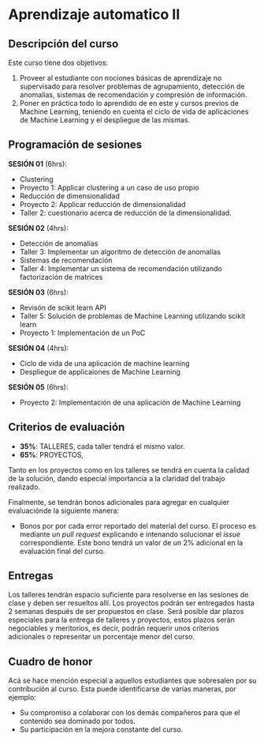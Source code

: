 # Aprendizaje automatico II

## Descripción del curso

Este curso tiene dos objetivos:

1. Proveer al estudiante con nociones básicas de aprendizaje no supervisado para resolver problemas de agrupamiento, detección de anomalías, sistemas de recomendación y compresión de información.
2. Poner en práctica todo lo aprendido de en este y cursos previos de Machine Learning, teniendo en cuenta el ciclo de vida de aplicaciones de Machine Learning y el despliegue de las mismas.

## Programación de sesiones

**SESIÓN 01** (6hrs):
  - Clustering
  - Proyecto 1: Applicar clustering a un caso de uso propio
  - Reducción de dimensionalidad
  - Proyecto 2: Applicar reducción de dimensionalidad
  - Taller 2: cuestionario acerca de reducción de la dimensionalidad.
  
**SESIÓN 02** (4hrs):
  - Detección de anomalías
  - Taller 3: Implementar un algoritmo de detección de anomalías
  - Sistemas de recomendación
  - Taller 4: Implementar un sistema de recomendación utilizando factorización de matrices

**SESIÓN 03** (6hrs):
  - Revisón de scikit learn API
  - Taller 5: Solución de problemas de Machine Learning utilizando scikit learn
  - Proyecto 1: Implementación de un PoC
  
**SESIÓN 04** (4hrs):
  - Ciclo de vida de una aplicación de machine learning
  - Despliegue de applicaiones de Machine Learning
  
**SESIÓN 05** (6hrs):
  - Proyecto 2: Implementación de una aplicación de Machine Learning

## Criterios de evaluación

- **35%**: TALLERES, cada taller tendrá el mismo valor.
- **65%**: PROYECTOS, 

Tanto en los proyectos como en los talleres se tendrá en cuenta la calidad de la solución, dando especial importancia a la claridad del trabajo realizado.

Finalmente, se tendrán bonos adicionales para agregar en cualquier evaluaciónde la siguiente manera:

- Bonos por por cada error reportado del material del curso. El proceso es mediante un *pull request* explicando e intenando solucionar el *issue*  correspondiente. Este bono tendrá un valor de un 2% adicional en la evaluación final del curso.

## Entregas

Los talleres tendrán espacio suficiente para resolverse en las sesiones de clase y deben ser resueltos allí. Los proyectos podrán ser entregados hasta 2 semanas después de ser propuestos en clase. Será posible dar plazos especiales para la entrega de talleres y proyectos, estos plazos serán negociables y meritorios, es decir, podrán requerir unos criterios adicionales o representar un porcentaje menor del curso.

## Cuadro de honor

Acá se hace mención especial a aquellos estudiantes que sobresalen por su contribución al curso. Esta puede identificarse de varias maneras, por ejemplo:

- Su compromiso a colaborar con los demás compañeros para que el contenido sea dominado por todos.
- Su participación en la mejora constante del curso.
